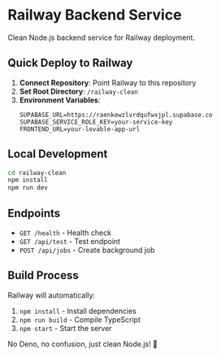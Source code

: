 # Railway Backend Service

Clean Node.js backend service for Railway deployment.

## Quick Deploy to Railway

1. **Connect Repository**: Point Railway to this repository
2. **Set Root Directory**: `/railway-clean` 
3. **Environment Variables**:
   ```
   SUPABASE_URL=https://raenkewzlvrdqufwxjpl.supabase.co
   SUPABASE_SERVICE_ROLE_KEY=your-service-key
   FRONTEND_URL=your-lovable-app-url
   ```

## Local Development

```bash
cd railway-clean
npm install
npm run dev
```

## Endpoints

- `GET /health` - Health check
- `GET /api/test` - Test endpoint  
- `POST /api/jobs` - Create background job

## Build Process

Railway will automatically:
1. `npm install` - Install dependencies
2. `npm run build` - Compile TypeScript
3. `npm start` - Start the server

No Deno, no confusion, just clean Node.js! 🚀